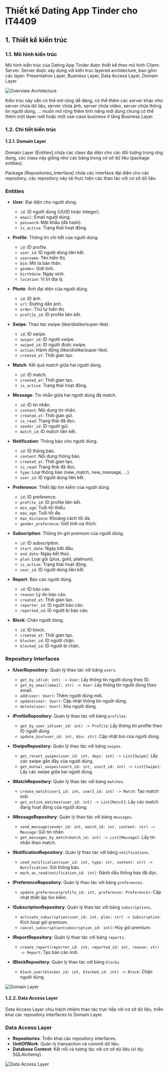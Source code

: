 # Thiết kế Dating App Tinder cho IT4409

## 1. Thiết kế kiến trúc

### 1.1. Mô hình kiến trúc

Mô hình kiến trúc của Dating App Tinder được thiết kế theo mô hình Client-Server.
Server được xây dựng với kiến trúc layered architecture, bao gồm các layer: Presentation Layer, Business Layer, Data Access Layer, Domain Layer

![Overview Architecture](imgs/overview_architecture.png)

Kiến trúc này vẫn có thể mở rộng dễ dàng, có thể thêm các server khác như server chứa dữ liệu, server chứa ảnh, server chứa video, server chứa thông tin người dùng, ...
muốn mở rộng thêm tính năng mới dùng chung có thể thêm một layer mới hoặc một use-case business ở tầng Business Layer.

### 1.2. Chi tiết kiến trúc

#### 1.2.1. Domain Layer

Domain Layer [Entities] chứa các class đại diện cho các đối tượng trong ứng dụng, các class này giống như các bảng 
trong cơ sở dữ liệu (package entities)

Package [Repositories_Interface] chứa các interface đại diện cho các repository, các repository này sẽ thực hiện các thao tác với cơ sở dữ liệu

### Entities
- **User**: Đại diện cho người dùng.
  - `id`: ID người dùng (UUID hoặc Integer).
  - `email`: Email người dùng.
  - `password`: Mật khẩu (đã hash).
  - `is_active`: Trạng thái hoạt động.

- **Profile**: Thông tin chi tiết của người dùng.
  - `id`: ID profile.
  - `user_id`: ID người dùng liên kết.
  - `username`: Tên hiển thị.
  - `bio`: Mô tả bản thân.
  - `gender`: Giới tính.
  - `birthdate`: Ngày sinh.
  - `location`: Vị trí địa lý.

- **Photo**: Ảnh đại diện của người dùng.
  - `id`: ID ảnh.
  - `url`: Đường dẫn ảnh.
  - `order`: Thứ tự hiển thị.
  - `profile_id`: ID profile liên kết.

- **Swipe**: Thao tác swipe (like/dislike/super-like).
  - `id`: ID swipe.
  - `swiper_id`: ID người swipe.
  - `swiped_id`: ID người được swipe.
  - `action`: Hành động (like/dislike/super-like).
  - `created_at`: Thời gian tạo.

- **Match**: Kết quả match giữa hai người dùng.
  - `id`: ID match.
  - `created_at`: Thời gian tạo.
  - `is_active`: Trạng thái hoạt động.

- **Message**: Tin nhắn giữa hai người dùng đã match.
  - `id`: ID tin nhắn.
  - `content`: Nội dung tin nhắn.
  - `created_at`: Thời gian gửi.
  - `is_read`: Trạng thái đã đọc.
  - `sender_id`: ID người gửi.
  - `match_id`: ID match liên kết.

- **Notification**: Thông báo cho người dùng.
  - `id`: ID thông báo.
  - `content`: Nội dung thông báo.
  - `created_at`: Thời gian tạo.
  - `is_read`: Trạng thái đã đọc.
  - `type`: Loại thông báo (new_match, new_message, ...).
  - `user_id`: ID người dùng liên kết.

- **Preference**: Thiết lập tìm kiếm của người dùng.
  - `id`: ID preference.
  - `profile_id`: ID profile liên kết.
  - `min_age`: Tuổi tối thiểu.
  - `max_age`: Tuổi tối đa.
  - `max_distance`: Khoảng cách tối đa.
  - `gender_preference`: Giới tính ưa thích.

- **Subscription**: Thông tin gói premium của người dùng.
  - `id`: ID subscription.
  - `start_date`: Ngày bắt đầu.
  - `end_date`: Ngày kết thúc.
  - `plan`: Loại gói (plus, gold, platinum).
  - `is_active`: Trạng thái hoạt động.
  - `user_id`: ID người dùng liên kết.

- **Report**: Báo cáo người dùng.
  - `id`: ID báo cáo.
  - `reason`: Lý do báo cáo.
  - `created_at`: Thời gian tạo.
  - `reporter_id`: ID người báo cáo.
  - `reported_id`: ID người bị báo cáo.

- **Block**: Chặn người dùng.
  - `id`: ID block.
  - `created_at`: Thời gian tạo.
  - `blocker_id`: ID người chặn.
  - `blocked_id`: ID người bị chặn.

### Repository Interfaces
- **IUserRepository**: Quản lý thao tác với bảng `users`.
  - `get_by_id(id: int) -> User`: Lấy thông tin người dùng theo ID.
  - `get_by_email(email: str) -> User`: Lấy thông tin người dùng theo email.
  - `add(user: User)`: Thêm người dùng mới.
  - `update(user: User)`: Cập nhật thông tin người dùng.
  - `delete(user: User)`: Xóa người dùng.

- **IProfileRepository**: Quản lý thao tác với bảng `profiles`.
  - `get_by_user_id(user_id: int) -> Profile`: Lấy thông tin profile theo ID người dùng.
  - `update_bio(user_id: int, bio: str)`: Cập nhật bio của người dùng.

- **ISwipeRepository**: Quản lý thao tác với bảng `swipes`.
  - `get_recent_swipes(user_id: int, days: int) -> List[Swipe]`: Lấy các swipe gần đây của người dùng.
  - `get_mutual_swipes(user1_id: int, user2_id: int) -> List[Swipe]`: Lấy các swipe giữa hai người dùng.

- **IMatchRepository**: Quản lý thao tác với bảng `matches`.
  - `create_match(user1_id: int, user2_id: int) -> Match`: Tạo match mới.
  - `get_active_matches(user_id: int) -> List[Match]`: Lấy các match đang hoạt động của người dùng.

- **IMessageRepository**: Quản lý thao tác với bảng `messages`.
  - `send_message(sender_id: int, match_id: int, content: str) -> Message`: Gửi tin nhắn.
  - `get_messages_by_match(match_id: int) -> List[Message]`: Lấy tin nhắn theo match.

- **INotificationRepository**: Quản lý thao tác với bảng `notifications`.
  - `send_notification(user_id: int, type: str, content: str) -> Notification`: Gửi thông báo.
  - `mark_as_read(notification_id: int)`: Đánh dấu thông báo đã đọc.

- **IPreferenceRepository**: Quản lý thao tác với bảng `preferences`.
  - `update_preference(profile_id: int, preference: Preference)`: Cập nhật thiết lập tìm kiếm.

- **ISubscriptionRepository**: Quản lý thao tác với bảng `subscriptions`.
  - `activate_subscription(user_id: int, plan: str) -> Subscription`: Kích hoạt gói premium.
  - `cancel_subscription(subscription_id: int)`: Hủy gói premium.

- **IReportRepository**: Quản lý thao tác với bảng `reports`.
  - `create_report(reporter_id: int, reported_id: int, reason: str) -> Report`: Tạo báo cáo mới.

- **IBlockRepository**: Quản lý thao tác với bảng `blocks`.
  - `block_user(blocker_id: int, blocked_id: int) -> Block`: Chặn người dùng.

![Domain Layer](imgs/domain_layer.png)

#### 1.2.2. Data Access Layer

Data Access Layer chịu trách nhiệm thao tác trực tiếp với cơ sở dữ liệu, triển khai các repository interfaces từ Domain Layer.

### Data Access Layer
- **Repositories**: Triển khai các repository interfaces.
- **UnitOfWork**: Quản lý transaction và commit dữ liệu.
- **Database Context**: Kết nối và tương tác với cơ sở dữ liệu (ví dụ: SQLAlchemy).

![Data Access Layer](imgs/data_access_layer.png)